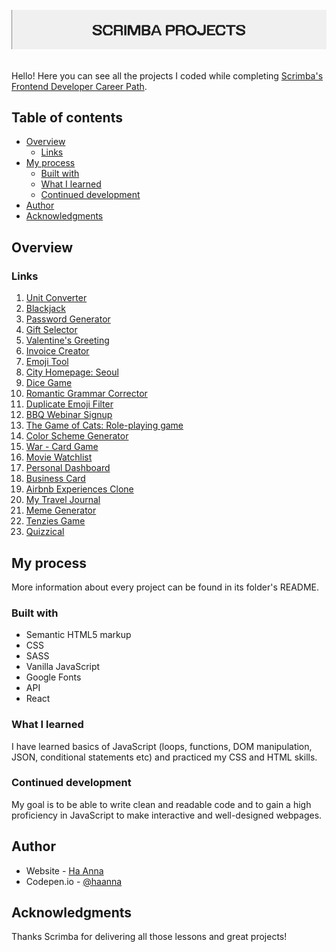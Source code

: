 <br>

<div align="center">
<img src="./README_header_scrimba.png" alt="Scrimba Projects">
</div>

<br>

Hello! Here you can see all the projects I coded while completing [Scrimba's Frontend Developer Career Path](https://scrimba.com/learn/frontend).

## Table of contents

- [Overview](#overview)
  - [Links](#links)
- [My process](#my-process)
  - [Built with](#built-with)
  - [What I learned](#what-i-learned)
  - [Continued development](#continued-development)
- [Author](#author)
- [Acknowledgments](#acknowledgments)

## Overview

### Links

1. [Unit Converter](https://its-haanna.github.io/Scrimba_Projects/Unit_converter/) <br>
2. [Blackjack](https://its-haanna.github.io/Scrimba_Projects/Blackjack/) <br>
3. [Password Generator](https://its-haanna.github.io/Scrimba_Projects/Password_generator/) <br>
4. [Gift Selector](https://its-haanna.github.io/Scrimba_Projects/Gift_Selector/) <br>
5. [Valentine's Greeting](https://its-haanna.github.io/Scrimba_Projects/Valentine_Greeting/) <br>
6. [Invoice Creator](https://its-haanna.github.io/Scrimba_Projects/Invoice_creator/) <br>
7. [Emoji Tool](https://its-haanna.github.io/Scrimba_Projects/Emoji_tool/) <br>
8. [City Homepage: Seoul](https://its-haanna.github.io/Scrimba_Projects/City_homepage/) <br>
9. [Dice Game](https://its-haanna.github.io/Scrimba_Projects/Dice_game/) <br>
10. [Romantic Grammar Corrector](https://its-haanna.github.io/Scrimba_Projects/Romantic_Grammar_Corrector/) <br>
11. [Duplicate Emoji Filter](https://its-haanna.github.io/Scrimba_Projects/Duplicate_emoji_filter/) <br>
12. [BBQ Webinar Signup](https://its-haanna.github.io/Scrimba_Projects/BBQ_Responsive_page/) <br>
13. [The Game of Cats: Role-playing game](https://its-haanna.github.io/Scrimba_Projects/Roleplaying_game/)<br>
14. [Color Scheme Generator](https://its-haanna.github.io/Scrimba_Projects/Color_scheme_generator/) <br>
15. [War - Card Game](https://its-haanna.github.io/Scrimba_Projects/War_card_game/) <br>
16. [Movie Watchlist](https://its-haanna.github.io/Scrimba_Projects/Movie_watchlist/)<br>
17. [Personal Dashboard](https://its-haanna.github.io/Scrimba_Projects/Personal_dashboard/)<br>
18. [Business Card](https://business-card-react-six.vercel.app/)<br>
19. [Airbnb Experiences Clone](https://react-airbnb-clone-mocha.vercel.app/)<br>
20. [My Travel Journal](https://react-travel-journal-one.vercel.app/)<br>
21. [Meme Generator](https://react-meme-generator-liart.vercel.app/)<br>
22. [Tenzies Game](https://react-tenzies-game.vercel.app/)<br>
23. [Quizzical](https://react-quizzical.vercel.app/)<br>

## My process

More information about every project can be found in its folder's README.

### Built with

- Semantic HTML5 markup
- CSS
- SASS
- Vanilla JavaScript
- Google Fonts
- API
- React

### What I learned

I have learned basics of JavaScript (loops, functions, DOM manipulation, JSON, conditional statements etc) and practiced my CSS and HTML skills.

### Continued development

My goal is to be able to write clean and readable code and to gain a high proficiency in JavaScript to make interactive and well-designed webpages.

## Author

- Website - [Ha Anna](https://haanna.com)
- Codepen.io - [@haanna](https://codepen.io/haanna)

## Acknowledgments

Thanks Scrimba for delivering all those lessons and great projects!
